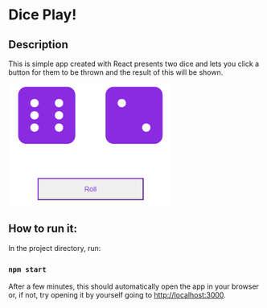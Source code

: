 # Dice Play!

## Description

This is simple app created with React presents two dice and lets you click a button for them to be thrown and the result of this will be shown.

![](preview.PNG)

## How to run it:

In the project directory, run:

### `npm start`

After a few minutes, this should automatically open the app in your browser or, if not, try opening it by yourself going to [http://localhost:3000](http://localhost:3000).
